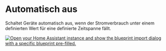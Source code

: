 # Automatisch aus

Schaltet Geräte automatisch aus, wenn der Stromverbrauch unter einem definierten Wert für eine definierte Zeitspanne fällt.

[![Open your Home Assistant instance and show the blueprint import dialog with a specific blueprint pre-filled.](https://my.home-assistant.io/badges/blueprint_import.svg)](https://my.home-assistant.io/redirect/blueprint_import/?blueprint_url=https://raw.githubusercontent.com/meddatzk/Automatisch_aus/main/automatisch_aus.yaml)
